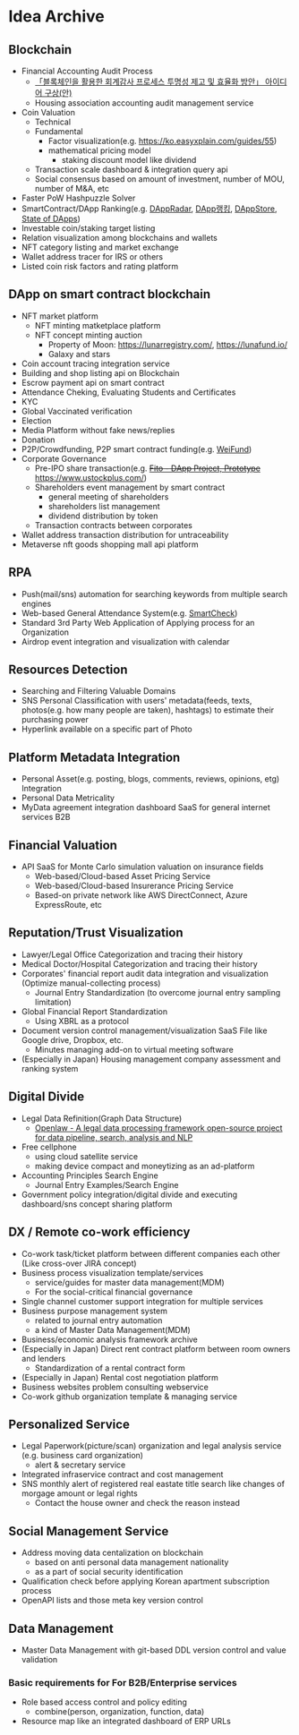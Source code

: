 # Idea Archive

## Blockchain
 - Financial Accounting Audit Process
   - [「블록체인을 활용한 회계감사 프로세스 투명성 제고 및 효율화 방안」 아이디어 구상(안)](https://github.com/tooget/Blockchain-Idea-Archive/blob/master/Financial%20Accounting%20Audit%20Process/%E3%80%8C%EB%B8%94%EB%A1%9D%EC%B2%B4%EC%9D%B8%EC%9D%84%20%ED%99%9C%EC%9A%A9%ED%95%9C%20%ED%9A%8C%EA%B3%84%EA%B0%90%EC%82%AC%20%ED%94%84%EB%A1%9C%EC%84%B8%EC%8A%A4%20%ED%88%AC%EB%AA%85%EC%84%B1%20%EC%A0%9C%EA%B3%A0%20%EB%B0%8F%20%ED%9A%A8%EC%9C%A8%ED%99%94%20%EB%B0%A9%EC%95%88%E3%80%8D%20%EC%95%84%EC%9D%B4%EB%94%94%EC%96%B4%20%EA%B5%AC%EC%83%81(%EC%95%88).md)
   - Housing association accounting audit management service
 - Coin Valuation
   - Technical
   - Fundamental
     - Factor visualization(e.g. https://ko.easyxplain.com/guides/55)
     - mathematical pricing model
       - staking discount model like dividend
   - Transaction scale dashboard & integration query api
   - Social consensus based on amount of investment, number of MOU, number of M&A, etc
 - Faster PoW Hashpuzzle Solver
 - SmartContract/DApp Ranking(e.g. [DAppRadar](https://dappradar.com), [DApp랭킹](https://www.dapp.com/ranking), [DAppStore](https://dappstore.link/rankings), [State of DApps](https://www.stateofthedapps.com/rankings))
 - Investable coin/staking target listing
 - Relation visualization among blockchains and wallets
 - NFT category listing and market exchange
 - Wallet address tracer for IRS or others
 - Listed coin risk factors and rating platform

## DApp on smart contract blockchain
 - NFT market platform
   - NFT minting matketplace platform
   - NFT concept minting auction
     - Property of Moon: https://lunarregistry.com/, https://lunafund.io/
     - Galaxy and stars
 - Coin account tracing integration service
 - Building and shop listing api on Blockchain
 - Escrow payment api on smart contract
 - Attendance Cheking, Evaluating Students and Certificates
 - KYC
 - Global Vaccinated verification
 - Election
 - Media Platform without fake news/replies
 - Donation
 - P2P/Crowdfunding, P2P smart contract funding(e.g. [WeiFund](http://weifund.io))
 - Corporate Governance
   - Pre-IPO share transaction(e.g. ~~[Fito - DApp Project, Prototype](https://github.com/tooget/Fito)~~ https://www.ustockplus.com/)
   - Shareholders event management by smart contract
     - general meeting of shareholders
     - shareholders list management
     - dividend distribution by token
   - Transaction contracts between corporates
 - Wallet address transaction distribution for untraceability
 - Metaverse nft goods shopping mall api platform

## RPA
 - Push(mail/sns) automation for searching keywords from multiple search engines
 - Web-based General Attendance System(e.g. [SmartCheck](https://github.com/yunsu246/simple-smart-check))
 - Standard 3rd Party Web Application of Applying process for an Organization
 - Airdrop event integration and visualization with calendar

## Resources Detection
 - Searching and Filtering Valuable Domains
 - SNS Personal Classification with users' metadata(feeds, texts, photos(e.g. how many people are taken), hashtags) to estimate their purchasing power
 - Hyperlink available on a specific part of Photo

## Platform Metadata Integration
 - Personal Asset(e.g. posting, blogs, comments, reviews, opinions, etg) Integration
 - Personal Data Metricality
 - MyData agreement integration dashboard SaaS for general internet services B2B

## Financial Valuation
 - API SaaS for Monte Carlo simulation valuation on insurance fields
   - Web-based/Cloud-based Asset Pricing Service
   - Web-based/Cloud-based Insurerance Pricing Service
   - Based-on private network like AWS DirectConnect, Azure ExpressRoute, etc

## Reputation/Trust Visualization
 - Lawyer/Legal Office Categorization and tracing their history
 - Medical Doctor/Hospital Categorization and tracing their history
 - Corporates' financial report audit data integration and visualization (Optimize manual-collecting process)
   - Journal Entry Standardization (to overcome journal entry sampling limitation)
 - Global Financial Report Standardization
   - Using XBRL as a protocol
 - Document version control management/visualization SaaS File like Google drive, Dropbox, etc.
   - Minutes managing add-on to virtual meeting software
 - (Especially in Japan) Housing management company assessment and ranking system

## Digital Divide
 - Legal Data Refinition(Graph Data Structure)
   - [Openlaw - A legal data processing framework open-source project for data pipeline, search, analysis and NLP](https://github.com/tooget/Openlaw)
 - Free cellphone
   - using cloud satellite service
   - making device compact and moneytizing as an ad-platform
 - Accounting Principles Search Engine
   - Journal Entry Examples/Search Engine
 - Government policy integration/digital divide and executing dashboard/sns concept sharing platform

## DX / Remote co-work efficiency
 - Co-work task/ticket platform between different companies each other (Like cross-over JIRA concept)
 - Business process visualization template/services
   - service/guides for master data management(MDM)
   - For the social-critical financial governance
 - Single channel customer support integration for multiple services
 - Business purpose management system
   - related to journal entry automation
   - a kind of Master Data Management(MDM)
 - Business/economic analysis framework archive
 - (Especially in Japan) Direct rent contract platform between room owners and lenders
   - Standardization of a rental contract form
 - (Especially in Japan) Rental cost negotiation platform
 - Business websites problem consulting webservice
 - Co-work github organization template & managing service

## Personalized Service
 - Legal Paperwork(picture/scan) organization and legal analysis service (e.g. business card organization)
   - alert & secretary service
 - Integrated infraservice contract and cost management
 - SNS monthly alert of registered real eastate title search like changes of morgage amount or legal rights
   - Contact the house owner and check the reason instead

## Social Management Service
 - Address moving data centalization on blockchain
   - based on anti personal data management nationality
   - as a part of social security identification
 - Qualification check before applying Korean apartment subscription process
 - OpenAPI lists and those meta key version control

## Data Management
 - Master Data Management with git-based DDL version control and value validation

### Basic requirements for For B2B/Enterprise services
 - Role based access control and policy editing
   - combine(person, organization, function, data)
 - Resource map like an integrated dashboard of ERP URLs

